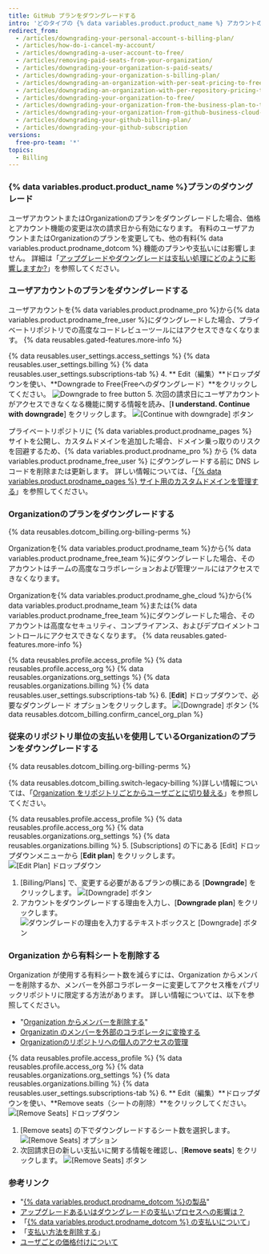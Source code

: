 ```yaml
---
title: GitHub プランをダウングレードする
intro: 'どのタイプの {% data variables.product.product_name %} アカウントのプランもいつでもダウングレードできます。'
redirect_from:
  - /articles/downgrading-your-personal-account-s-billing-plan/
  - /articles/how-do-i-cancel-my-account/
  - /articles/downgrading-a-user-account-to-free/
  - /articles/removing-paid-seats-from-your-organization/
  - /articles/downgrading-your-organization-s-paid-seats/
  - /articles/downgrading-your-organization-s-billing-plan/
  - /articles/downgrading-an-organization-with-per-seat-pricing-to-free/
  - /articles/downgrading-an-organization-with-per-repository-pricing-to-free/
  - /articles/downgrading-your-organization-to-free/
  - /articles/downgrading-your-organization-from-the-business-plan-to-the-team-plan/
  - /articles/downgrading-your-organization-from-github-business-cloud-to-the-team-plan/
  - /articles/downgrading-your-github-billing-plan/
  - /articles/downgrading-your-github-subscription
versions:
  free-pro-team: '*'
topics:
  - Billing
---
```


### {% data variables.product.product_name %}プランのダウングレード

ユーザアカウントまたはOrganizationのプランをダウングレードした場合、価格とアカウント機能の変更は次の請求日から有効になります。 有料のユーザアカウントまたはOrganizationのプランを変更しても、他の有料{% data variables.product.prodname_dotcom %} 機能のプランや支払いには影響しません。 詳細は「[アップグレードやダウングレードは支払い処理にどのように影響しますか?](/articles/how-does-upgrading-or-downgrading-affect-the-billing-process)」を参照してください。

### ユーザアカウントのプランをダウングレードする

ユーザアカウントを{% data variables.product.prodname_pro %}から{% data variables.product.prodname_free_user %}にダウングレードした場合、プライベートリポジトリでの高度なコードレビューツールにはアクセスできなくなります。 {% data reusables.gated-features.more-info %}

{% data reusables.user_settings.access_settings %}
{% data reusables.user_settings.billing %}
{% data reusables.user_settings.subscriptions-tab %}
4. ** Edit（編集）**ドロップダウンを使い、**Downgrade to Free{Freeへのダウングレード）**をクリックしてください。 ![Downgrade to free button](/assets/images/help/billing/downgrade-to-free.png)
5. 次回の請求日にユーザアカウントがアクセスできなくなる機能に関する情報を読み、[**I understand. Continue with downgrade**] をクリックします。 ![[Continue with downgrade] ボタン](/assets/images/help/billing/continue-with-downgrade.png)

プライベートリポジトリに {% data variables.product.prodname_pages %} サイトを公開し、カスタムドメインを追加した場合、ドメイン乗っ取りのリスクを回避するため、{% data variables.product.prodname_pro %} から {% data variables.product.prodname_free_user %} にダウングレードする前に DNS レコードを削除または更新します。 詳しい情報については、「[{% data variables.product.prodname_pages %} サイト用のカスタムドメインを管理する](/articles/managing-a-custom-domain-for-your-github-pages-site)」を参照してください。

### Organizationのプランをダウングレードする

{% data reusables.dotcom_billing.org-billing-perms %}

Organizationを{% data variables.product.prodname_team %}から{% data variables.product.prodname_free_team %}にダウングレードした場合、そのアカウントはチームの高度なコラボレーションおよび管理ツールにはアクセスできなくなります。

Organizationを{% data variables.product.prodname_ghe_cloud %}から{% data variables.product.prodname_team %}または{% data variables.product.prodname_free_team %}にダウングレードした場合、そのアカウントは高度なセキュリティ、コンプライアンス、およびデプロイメントコントロールにアクセスできなくなります。 {% data reusables.gated-features.more-info %}

{% data reusables.profile.access_profile %}
{% data reusables.profile.access_org %}
{% data reusables.organizations.org_settings %}
{% data reusables.organizations.billing %}
{% data reusables.user_settings.subscriptions-tab %}
6. [**Edit**] ドロップダウンで、必要なダウングレード オプションをクリックします。 ![[Downgrade] ボタン](/assets/images/help/billing/downgrade-option-button.png)
{% data reusables.dotcom_billing.confirm_cancel_org_plan %}

### 従来のリポジトリ単位の支払いを使用しているOrganizationのプランをダウングレードする

{% data reusables.dotcom_billing.org-billing-perms %}

{% data reusables.dotcom_billing.switch-legacy-billing %}詳しい情報については、「[Organization をリポジトリごとからユーザごとに切り替える](/github/setting-up-and-managing-billing-and-payments-on-github/upgrading-your-github-subscription#switching-your-organization-from-per-repository-to-per-user-pricing)」を参照してください。

{% data reusables.profile.access_profile %}
{% data reusables.profile.access_org %}
{% data reusables.organizations.org_settings %}
{% data reusables.organizations.billing %}
5. [Subscriptions] の下にある [Edit] ドロップダウンメニューから [**Edit plan**] をクリックします。 ![[Edit Plan] ドロップダウン](/assets/images/help/billing/edit-plan-dropdown.png)
1. [Billing/Plans] で、変更する必要があるプランの横にある [**Downgrade**] をクリックします。 ![[Downgrade] ボタン](/assets/images/help/billing/downgrade-plan-option-button.png)
1. アカウントをダウングレードする理由を入力し、[**Downgrade plan**] をクリックします。 ![ダウングレードの理由を入力するテキストボックスと [Downgrade] ボタン](/assets/images/help/billing/downgrade-plan-button.png)

### Organization から有料シートを削除する

Organization が使用する有料シート数を減らすには、Organization からメンバーを削除するか、メンバーを外部コラボレーターに変更してアクセス権をパブリックリポジトリに限定する方法があります。 詳しい情報については、以下を参照してください。
- "[Organization からメンバーを削除する](/articles/removing-a-member-from-your-organization)"
- [Organizatin のメンバーを外部のコラボレータに変換する](/articles/converting-an-organization-member-to-an-outside-collaborator)
- [Organizationのリポジトリへの個人のアクセスの管理](/articles/managing-an-individual-s-access-to-an-organization-repository)

{% data reusables.profile.access_profile %}
{% data reusables.profile.access_org %}
{% data reusables.organizations.org_settings %}
{% data reusables.organizations.billing %}
{% data reusables.user_settings.subscriptions-tab %}
6. ** Edit（編集）**ドロップダウンを使い、**Remove seats（シートの削除）**をクリックしてください。 ![[Remove Seats] ドロップダウン](/assets/images/help/billing/remove-seats-dropdown.png)
1. [Remove seats] の下でダウングレードするシート数を選択します。 ![[Remove Seats] オプション](/assets/images/help/billing/remove-seats-amount.png)
1. 次回請求日の新しい支払いに関する情報を確認し、[**Remove seats**] をクリックします。 ![[Remove Seats] ボタン](/assets/images/help/billing/remove-seats-button.png)

### 参考リンク

- "[{% data variables.product.prodname_dotcom %}の製品](/articles/github-s-products)"
- [アップグレードあるいはダウングレードの支払いプロセスへの影響は？](/articles/how-does-upgrading-or-downgrading-affect-the-billing-process)
- 「[{% data variables.product.prodname_dotcom %} の支払いについて](/articles/about-billing-on-github)」
- 「[支払い方法を削除する](/articles/removing-a-payment-method)」
- [ユーザごとの価格付けについて](/articles/about-per-user-pricing)
